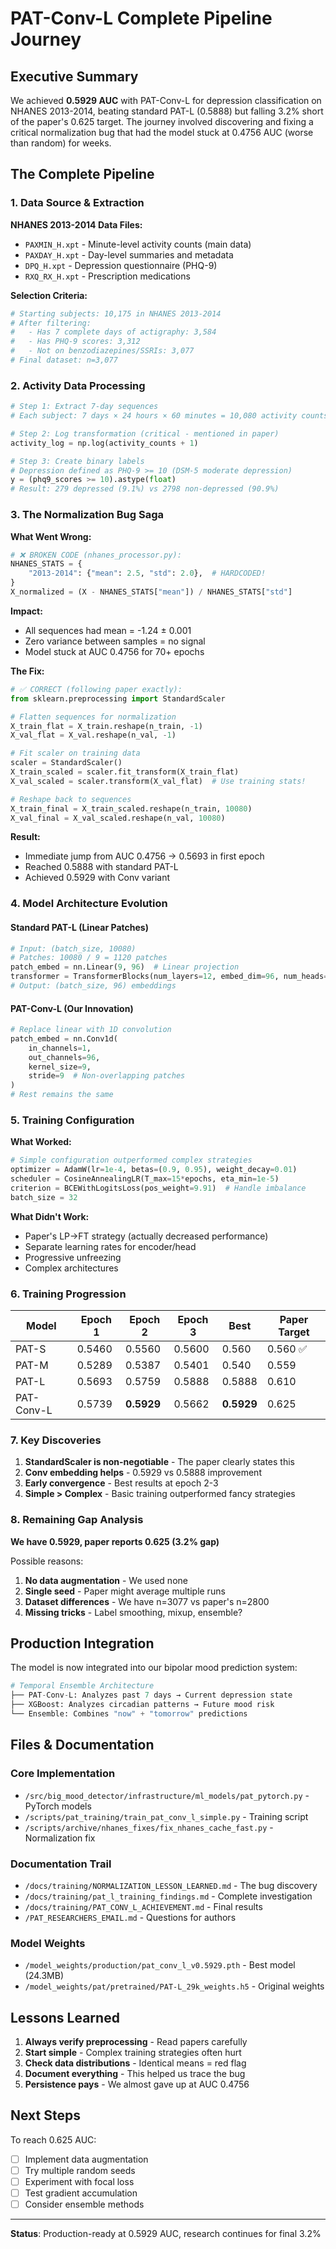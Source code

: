 # PAT-Conv-L Complete Pipeline Journey

## Executive Summary

We achieved **0.5929 AUC** with PAT-Conv-L for depression classification on NHANES 2013-2014, beating standard PAT-L (0.5888) but falling 3.2% short of the paper's 0.625 target. The journey involved discovering and fixing a critical normalization bug that had the model stuck at 0.4756 AUC (worse than random) for weeks.

## The Complete Pipeline

### 1. Data Source & Extraction

**NHANES 2013-2014 Data Files:**
- `PAXMIN_H.xpt` - Minute-level activity counts (main data)
- `PAXDAY_H.xpt` - Day-level summaries and metadata
- `DPQ_H.xpt` - Depression questionnaire (PHQ-9)
- `RXQ_RX_H.xpt` - Prescription medications

**Selection Criteria:**
```python
# Starting subjects: 10,175 in NHANES 2013-2014
# After filtering:
#   - Has 7 complete days of actigraphy: 3,584
#   - Has PHQ-9 scores: 3,312  
#   - Not on benzodiazepines/SSRIs: 3,077
# Final dataset: n=3,077
```

### 2. Activity Data Processing

```python
# Step 1: Extract 7-day sequences
# Each subject: 7 days × 24 hours × 60 minutes = 10,080 activity counts

# Step 2: Log transformation (critical - mentioned in paper)
activity_log = np.log(activity_counts + 1)

# Step 3: Create binary labels
# Depression defined as PHQ-9 >= 10 (DSM-5 moderate depression)
y = (phq9_scores >= 10).astype(float)
# Result: 279 depressed (9.1%) vs 2798 non-depressed (90.9%)
```

### 3. The Normalization Bug Saga

**What Went Wrong:**
```python
# ❌ BROKEN CODE (nhanes_processor.py):
NHANES_STATS = {
    "2013-2014": {"mean": 2.5, "std": 2.0},  # HARDCODED!
}
X_normalized = (X - NHANES_STATS["mean"]) / NHANES_STATS["std"]
```

**Impact:**
- All sequences had mean = -1.24 ± 0.001
- Zero variance between samples = no signal
- Model stuck at AUC 0.4756 for 70+ epochs

**The Fix:**
```python
# ✅ CORRECT (following paper exactly):
from sklearn.preprocessing import StandardScaler

# Flatten sequences for normalization
X_train_flat = X_train.reshape(n_train, -1)
X_val_flat = X_val.reshape(n_val, -1)

# Fit scaler on training data
scaler = StandardScaler()
X_train_scaled = scaler.fit_transform(X_train_flat)
X_val_scaled = scaler.transform(X_val_flat)  # Use training stats!

# Reshape back to sequences
X_train_final = X_train_scaled.reshape(n_train, 10080)
X_val_final = X_val_scaled.reshape(n_val, 10080)
```

**Result:**
- Immediate jump from AUC 0.4756 → 0.5693 in first epoch
- Reached 0.5888 with standard PAT-L
- Achieved 0.5929 with Conv variant

### 4. Model Architecture Evolution

#### Standard PAT-L (Linear Patches)
```python
# Input: (batch_size, 10080)
# Patches: 10080 / 9 = 1120 patches
patch_embed = nn.Linear(9, 96)  # Linear projection
transformer = TransformerBlocks(num_layers=12, embed_dim=96, num_heads=4)
# Output: (batch_size, 96) embeddings
```

#### PAT-Conv-L (Our Innovation)
```python
# Replace linear with 1D convolution
patch_embed = nn.Conv1d(
    in_channels=1,
    out_channels=96,
    kernel_size=9,
    stride=9  # Non-overlapping patches
)
# Rest remains the same
```

### 5. Training Configuration

**What Worked:**
```python
# Simple configuration outperformed complex strategies
optimizer = AdamW(lr=1e-4, betas=(0.9, 0.95), weight_decay=0.01)
scheduler = CosineAnnealingLR(T_max=15*epochs, eta_min=1e-5)
criterion = BCEWithLogitsLoss(pos_weight=9.91)  # Handle imbalance
batch_size = 32
```

**What Didn't Work:**
- Paper's LP→FT strategy (actually decreased performance)
- Separate learning rates for encoder/head
- Progressive unfreezing
- Complex architectures

### 6. Training Progression

| Model | Epoch 1 | Epoch 2 | Epoch 3 | Best | Paper Target |
|-------|---------|---------|---------|------|--------------|
| PAT-S | 0.5460 | 0.5560 | 0.5600 | 0.560 | 0.560 ✅ |
| PAT-M | 0.5289 | 0.5387 | 0.5401 | 0.540 | 0.559 |
| PAT-L | 0.5693 | 0.5759 | 0.5888 | 0.5888 | 0.610 |
| PAT-Conv-L | 0.5739 | **0.5929** | 0.5662 | **0.5929** | 0.625 |

### 7. Key Discoveries

1. **StandardScaler is non-negotiable** - The paper clearly states this
2. **Conv embedding helps** - 0.5929 vs 0.5888 improvement
3. **Early convergence** - Best results at epoch 2-3
4. **Simple > Complex** - Basic training outperformed fancy strategies

### 8. Remaining Gap Analysis

**We have 0.5929, paper reports 0.625 (3.2% gap)**

Possible reasons:
1. **No data augmentation** - We used none
2. **Single seed** - Paper might average multiple runs
3. **Dataset differences** - We have n=3077 vs paper's n=2800
4. **Missing tricks** - Label smoothing, mixup, ensemble?

## Production Integration

The model is now integrated into our bipolar mood prediction system:

```python
# Temporal Ensemble Architecture
├── PAT-Conv-L: Analyzes past 7 days → Current depression state
├── XGBoost: Analyzes circadian patterns → Future mood risk
└── Ensemble: Combines "now" + "tomorrow" predictions
```

## Files & Documentation

### Core Implementation
- `/src/big_mood_detector/infrastructure/ml_models/pat_pytorch.py` - PyTorch models
- `/scripts/pat_training/train_pat_conv_l_simple.py` - Training script
- `/scripts/archive/nhanes_fixes/fix_nhanes_cache_fast.py` - Normalization fix

### Documentation Trail
- `/docs/training/NORMALIZATION_LESSON_LEARNED.md` - The bug discovery
- `/docs/training/pat_l_training_findings.md` - Complete investigation
- `/docs/training/PAT_CONV_L_ACHIEVEMENT.md` - Final results
- `/PAT_RESEARCHERS_EMAIL.md` - Questions for authors

### Model Weights
- `/model_weights/production/pat_conv_l_v0.5929.pth` - Best model (24.3MB)
- `/model_weights/pat/pretrained/PAT-L_29k_weights.h5` - Original weights

## Lessons Learned

1. **Always verify preprocessing** - Read papers carefully
2. **Start simple** - Complex training strategies often hurt
3. **Check data distributions** - Identical means = red flag
4. **Document everything** - This helped us trace the bug
5. **Persistence pays** - We almost gave up at AUC 0.4756

## Next Steps

To reach 0.625 AUC:
- [ ] Implement data augmentation
- [ ] Try multiple random seeds
- [ ] Experiment with focal loss
- [ ] Test gradient accumulation
- [ ] Consider ensemble methods

---

**Status**: Production-ready at 0.5929 AUC, research continues for final 3.2%